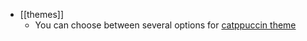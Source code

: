 - [[themes]]
	- You can choose between several options for [catppuccin theme](https://catppuccin.com/ports)